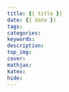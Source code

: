 ```yaml
---
title: {{ title }}
date: {{ date }}
tags: 
categories: 
keywords: 
description: 
top_img: 
cover: 
mathjax: 
katex: 
hide: 
---
```

